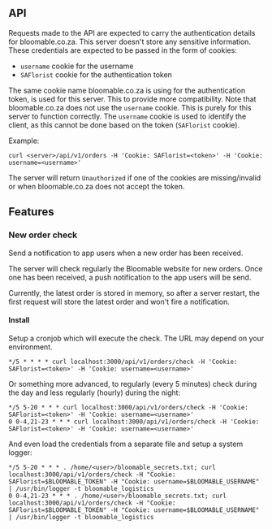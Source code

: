 ## API

Requests made to the API are expected to carry the authentication details for bloomable.co.za. This server doesn't store any sensitive information. These credentials are expected to be passed in the form of cookies:

- `username` cookie for the username
- `SAFlorist` cookie for the authentication token

The same cookie name bloomable.co.za is using for the authentication token, is used for this server. This to provide more compatibility. Note that bloomable.co.za does not use the `username` cookie. This is purely for this server to function correctly. The `username` cookie is used to identify the client, as this cannot be done based on the token (`SAFlorist` cookie).

Example:
```shell
curl <server>/api/v1/orders -H 'Cookie: SAFlorist=<token>' -H 'Cookie: username=<username>'
```

The server will return `Unauthorized` if one of the cookies are missing/invalid or when bloomable.co.za does not accept the token. 

## Features

### New order check

Send a notification to app users when a new order has been received.

The server will check regularly the Bloomable website for new orders. Once one has been received, a push notification to the app users will be send.

Currently, the latest order is stored in memory, so after a server restart, the first request will store the latest order and won't fire a notification.

#### Install

Setup a cronjob which will execute the check. The URL may depend on your environment.

```shell
*/5 * * * * curl localhost:3000/api/v1/orders/check -H 'Cookie: SAFlorist=<token>' -H 'Cookie: username=<username>'
```

Or something more advanced, to regularly (every 5 minutes) check during the day and less regularly (hourly) during the night:

```shell
*/5 5-20 * * * curl localhost:3000/api/v1/orders/check -H 'Cookie: SAFlorist=<token>' -H 'Cookie: username=<username>'
0 0-4,21-23 * * * curl localhost:3000/api/v1/orders/check -H 'Cookie: SAFlorist=<token>' -H 'Cookie: username=<username>'
```

And even load the credentials from a separate file and setup a system logger:

```shell
*/5 5-20 * * * . /home/<user>/bloomable_secrets.txt; curl localhost:3000/api/v1/orders/check -H "Cookie: SAFlorist=$BLOOMABLE_TOKEN" -H "Cookie: username=$BLOOMABLE_USERNAME" | /usr/bin/logger -t bloomable_logistics
0 0-4,21-23 * * * . /home/<user>/bloomable_secrets.txt; curl localhost:3000/api/v1/orders/check -H "Cookie: SAFlorist=$BLOOMABLE_TOKEN" -H "Cookie: username=$BLOOMABLE_USERNAME" | /usr/bin/logger -t bloomable_logistics
```
